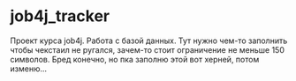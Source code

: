 # job4j_tracker

Проект курса job4j. 
Работа с базой данных.
Тут нужно чем-то заполнить чтобы чекстаил не ругался, зачем-то стоит ограничение не меньше 150 символов.
Бред конечно, но пка заполню этой вот херней, потом изменю... 
